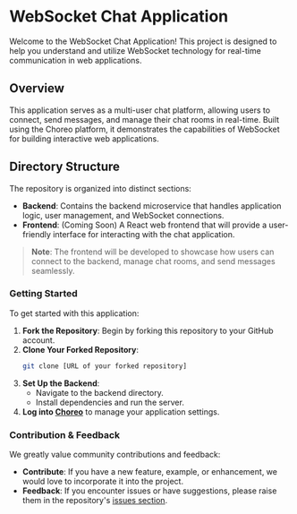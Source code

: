 # WebSocket Chat Application

Welcome to the WebSocket Chat Application! This project is designed to help you understand and utilize WebSocket technology for real-time communication in web applications.

## Overview

This application serves as a multi-user chat platform, allowing users to connect, send messages, and manage their chat rooms in real-time. Built using the Choreo platform, it demonstrates the capabilities of WebSocket for building interactive web applications.

## Directory Structure

The repository is organized into distinct sections:

- **Backend**: Contains the backend microservice that handles application logic, user management, and WebSocket connections.
- **Frontend**: (Coming Soon) A React web frontend that will provide a user-friendly interface for interacting with the chat application.

> **Note**: The frontend will be developed to showcase how users can connect to the backend, manage chat rooms, and send messages seamlessly.

### Getting Started

To get started with this application:

1. **Fork the Repository**: Begin by forking this repository to your GitHub account.
2. **Clone Your Forked Repository**:
   ```bash
   git clone [URL of your forked repository]
   ```
3. **Set Up the Backend**:
   - Navigate to the backend directory.
   - Install dependencies and run the server.
4. **Log into [Choreo](https://console.choreo.dev/)** to manage your application settings.

### Contribution & Feedback

We greatly value community contributions and feedback:

- **Contribute**: If you have a new feature, example, or enhancement, we would love to incorporate it into the project.
- **Feedback**: If you encounter issues or have suggestions, please raise them in the repository's [issues section](https://github.com/wso2/choreo-examples/issues).
